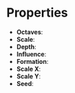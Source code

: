 

# Properties

- **Octaves**: 
- **Scale**: 
- **Depth**: 
- **Influence**: 
- **Formation**: 
- **Scale X**: 
- **Scale Y**: 
- **Seed**: 



